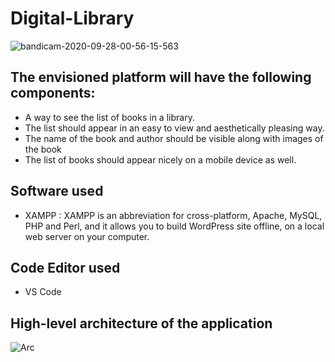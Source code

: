 # Digital-Library

![bandicam-2020-09-28-00-56-15-563](https://user-images.githubusercontent.com/64209503/94375228-d430f100-012f-11eb-9725-8ed95cc29f55.gif)

## The envisioned platform will have the following components:
* A way to see the list of books in a library.
* The list should appear in an easy to view and aesthetically pleasing way.
* The name of the book and author should be visible along with images of the book
* The list of books should appear nicely on a mobile device as well.

## Software used
* XAMPP : XAMPP is an abbreviation for cross-platform, Apache, MySQL, PHP and Perl, and it allows you to build WordPress site offline, on a local web server on your computer.

## Code Editor used
* VS Code

## High-level architecture of the application
![Arc](https://user-images.githubusercontent.com/64209503/94375941-d34e8e00-0134-11eb-987e-6ceb213d26ec.png)
